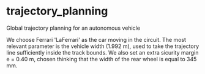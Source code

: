 # trajectory_planning
Global trajectory planning for an autonomous vehicle



We choose Ferrari 'LaFerrari' as the car moving in the circuit. The most relevant parameter is the vehicle width (1.992 m), used to take the trajectory line sufficiently inside
the track bounds. We also set an extra sicurity margin e = 0.40 m, chosen thinking that the width of the rear wheel is equal to 345 mm. 

